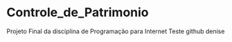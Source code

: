 # Controle_de_Patrimonio
Projeto Final da disciplina de Programação para Internet
Teste github
denise
